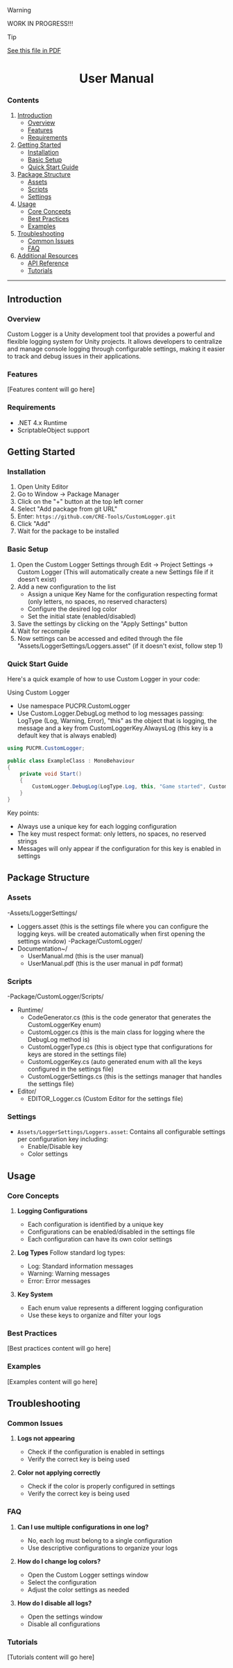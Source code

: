 > [!WARNING]
> WORK IN PROGRESS!!!


> [!TIP]
> <a href="/Documentation~/UserManual.pdf">See this file in PDF</a>

<h1 align="center">User Manual</h1>

### Contents
1. [Introduction](#introduction)
   - [Overview](#overview)
   - [Features](#features)
   - [Requirements](#requirements)
2. [Getting Started](#getting-started)
   - [Installation](#installation)
   - [Basic Setup](#basic-setup)
   - [Quick Start Guide](#quick-start-guide)
3. [Package Structure](#package-structure)
   - [Assets](#assets)
   - [Scripts](#scripts)
   - [Settings](#settings)
4. [Usage](#usage)
   - [Core Concepts](#core-concepts)
   - [Best Practices](#best-practices)
   - [Examples](#examples)
5. [Troubleshooting](#troubleshooting)
   - [Common Issues](#common-issues)
   - [FAQ](#faq)
6. [Additional Resources](#additional-resources)
   - [API Reference](#api-reference)
   - [Tutorials](#tutorials)

---
## Introduction
### Overview
Custom Logger is a Unity development tool that provides a powerful and flexible logging system for Unity projects. It allows developers to centralize and manage console logging through configurable settings, making it easier to track and debug issues in their applications.

### Features
[Features content will go here]

### Requirements
- .NET 4.x Runtime
- ScriptableObject support

## Getting Started
### Installation
1. Open Unity Editor
2. Go to Window -> Package Manager
3. Click on the "+" button at the top left corner
4. Select "Add package from git URL"
5. Enter: `https://github.com/CRE-Tools/CustomLogger.git`
6. Click "Add"
7. Wait for the package to be installed

### Basic Setup
1. Open the Custom Logger Settings through Edit -> Project Settings -> Custom Logger (This will automatically create a new Settings file if it doesn't exist)
2. Add a new configuration to the list 
   - Assign a unique Key Name for the configuration respecting format (only letters, no spaces, no reserved characters)
   - Configure the desired log color
   - Set the initial state (enabled/disabled)
3. Save the settings by clicking on the "Apply Settings" button
4. Wait for recompile
5. Now settings can be accessed and edited through the file "Assets/LoggerSettings/Loggers.asset" (if it doesn't exist, follow step 1)

### Quick Start Guide
Here's a quick example of how to use Custom Logger in your code:

Using Custom Logger
- Use namespace PUCPR.CustomLogger
- Use Custom.Logger.DebugLog method to log messages passing: LogType (Log, Warning, Error), "this" as the object that is logging, the message and a key from CustomLoggerKey.AlwaysLog (this key is a default key that is always enabled)

```csharp
using PUCPR.CustomLogger;

public class ExampleClass : MonoBehaviour
{
    private void Start()
    {
        CustomLogger.DebugLog(LogType.Log, this, "Game started", CustomLoggerKey.AlwaysLog);
    }
}
```

Key points:
- Always use a unique key for each logging configuration
- The key must respect format: only letters, no spaces, no reserved strings
- Messages will only appear if the configuration for this key is enabled in settings

## Package Structure
### Assets
-Assets/LoggerSettings/
  - Loggers.asset (this is the settings file where you can configure the logging keys. will be created automatically when first opening the settings window)
-Package/CustomLogger/
  - Documentation~/
    - UserManual.md (this is the user manual)
    - UserManual.pdf (this is the user manual in pdf format)

### Scripts
-Package/CustomLogger/Scripts/
  - Runtime/
    - CodeGenerator.cs (this is the code generator that generates the CustomLoggerKey enum)
    - CustomLogger.cs (this is the main class for logging where the DebugLog method is)
    - CustomLoggerType.cs (this is object type that configurations for keys are stored in the settings file)
    - CustomLoggerKey.cs (auto generated enum with all the keys configured in the settings file)
    - CustomLoggerSettings.cs (this is the settings manager that handles the settings file)
  - Editor/
    - EDITOR_Logger.cs (Custom Editor for the settings file)

### Settings
- `Assets/LoggerSettings/Loggers.asset`: Contains all configurable settings per configuration key including:
  - Enable/Disable key
  - Color settings

## Usage
### Core Concepts
1. **Logging Configurations**
   - Each configuration is identified by a unique key
   - Configurations can be enabled/disabled in the settings file
   - Each configuration can have its own color settings

2. **Log Types**
Follow standard log types:
   - Log: Standard information messages
   - Warning: Warning messages
   - Error: Error messages

3. **Key System**
   - Each enum value represents a different logging configuration
   - Use these keys to organize and filter your logs

### Best Practices
[Best practices content will go here]

### Examples
[Examples content will go here]

## Troubleshooting
### Common Issues
1. **Logs not appearing**
   - Check if the configuration is enabled in settings
   - Verify the correct key is being used

2. **Color not applying correctly**
   - Check if the color is properly configured in settings
   - Verify the correct key is being used

### FAQ
1. **Can I use multiple configurations in one log?**
   - No, each log must belong to a single configuration
   - Use descriptive configurations to organize your logs

2. **How do I change log colors?**
   - Open the Custom Logger settings window
   - Select the configuration
   - Adjust the color settings as needed

3. **How do I disable all logs?**
   - Open the settings window
   - Disable all configurations

### Tutorials
[Tutorials content will go here]

